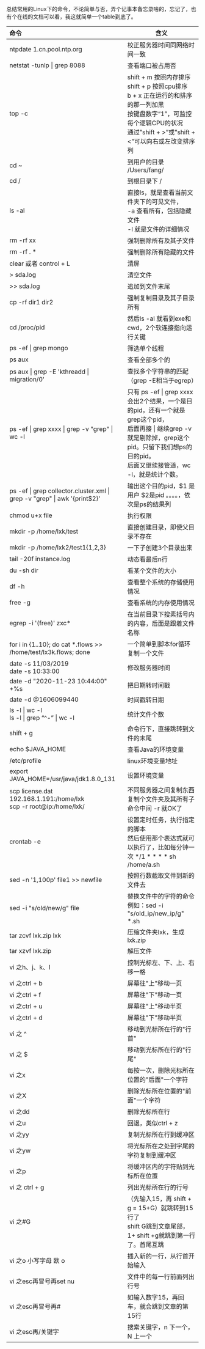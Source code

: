 总结常用的Linux下的命令，不论简单与否，弄个记事本备忘录啥的，忘记了，也有个在线的文档可以看，我这就简单一个table到底了。 

 
|命令         |含义|
|:----        |-----|
|ntpdate 1.cn.pool.ntp.org          |校正服务器时间同网络时间一致|
|netstat -tunlp &#124; grep 8088     |查看端口被占用否|
|top -c                             |shift + m 按照内存排序<br>shift + p  按照cpu排序<br>b + x 正在运行的和排序的那一列加黑<br>按键盘数字“1”，可监控每个逻辑CPU的状况<br>通过”shift + >”或”shift + <”可以向右或左改变排序列|
|cd ~                               |到用户的目录  /Users/fang/|
|cd /                               |到根目录下   /|
|ls -al                             |直接ls，就是查看当前文件夹下的可见文件，<br>-a 查看所有，包括隐藏文件  <br>-l   就是文件的详细情况|
|rm -rf xx                          |强制删除所有及其子文件|
|rm -rf . *                         |强制删除所有隐藏的文件|
|clear 或者  control + L             |清屏|
|> sda.log                          |清空文件|
|>> sda.log                         |追加到文件末尾|
|cp -rf dir1 dir2                   |强制复制目录及其子目录所有|
|cd /proc/pid                       |然后ls -al 就看到exe和cwd，2个软连接指向运行关键|
|ps -ef &#124; grep mongo           |筛选单个线程|
|ps aux                             |查看全部多个的|
|ps aux &#124; grep -E 'kthreadd &#124; migration/0' |查找多个字符串的匹配（grep -E相当于egrep）|
|ps -ef &#124; grep xxxx &#124; grep -v "grep" &#124; wc -l| 只有 ps -ef &#124; grep xxxx会出2个结果，一个是目的pid，还有一个就是grep这个pid，<br>后面再接 &#124; 继续grep -v 就是剔除掉，grep这个pid。只留下我们想ps的目的pid。<br>后面又继续接管道，wc -l，就是统计个数。|
|ps -ef &#124; grep collector.cluster.xml &#124; grep -v "grep" &#124; awk '{print$2}'|输出这个目的pid，$1 是用户 $2是pid 。。。。，依次是ps的结果列|
|chmod u+x file                     |执行权限|
|mkdir -p /home/lxk/test            |直接创建目录，即使父目录不存在|
|mkdir -p /home/lxk2/test1{1,2,3}   |一下子创建3个目录出来|
|tail -20f instance.log             |动态看最后n行|
|du -sh dir                         |看某个文件的大小|
|df -h                              |查看整个系统的存储使用情况|
|free -g                            |查看系统的内存使用情况|
|egrep -i '(free)' zxc*             |在当前目录下搜素括号内的内容，后面是跟着文件名称|
|for i in {1..10}; do cat *.flows >> /home/test/lx3k.flows; done|一个简单到脚本for循环复制一个文件|
|date -s 11/03/2019 <br>date -s 10:33:00 |修改服务器时间|
|date -d "2020-11-23 10:44:00" +%s  |把日期转时间戳|
|date -d @1606099440                |时间戳转日期|
|ls -l  &#124;  wc -l<br> ls -l &#124; grep “^-” &#124; wc -l              |统计文件个数|
|shift + g                          |命令行下，直接跳转到文件的末尾|
|echo $JAVA_HOME                    |查看Java的环境变量|
|/etc/profile                       |linux环境变量地址|
|export JAVA_HOME=/usr/java/jdk1.8.0_131|设置环境变量|
|scp license.dat 192.168.1.191:/home/lxk <br>scp -r root@ip:/home/lxk/|不同服务器之间复制东西<br>复制个文件夹及其所有子 命令中间  -r  就OK了|
|crontab -e                         |设置定时任务，执行指定的脚本<br>然后使用那个表达式就可以执行了，比如每分钟一次    */1 * * * * sh /home/a.sh|
|sed -n '1,100p' file1  >> newfile  |按照行数截取文件到新的文件去|
|sed -i "s/old/new/g" file          |替换文件中的字符的命令<br>例如：sed -i "s/old_ip/new_ip/g" *.sh|
|tar zcvf lxk.zip lxk               |压缩文件夹lxk，生成lxk.zip|
|tar xzvf lxk.zip                   |解压文件|
|vi 之h、j、k、l                     |控制光标左、下、上、右移一格|
|vi 之ctrl + b                      |屏幕往"上"移动一页|
|vi 之ctrl + f                      |屏幕往"下"移动一页|
|vi 之ctrl + u                      |屏幕往"上"移动半页|
|vi 之ctrl + d                      |屏幕往"下"移动半页|
|vi 之 ^                            |移动到光标所在行的"行首"|
|vi 之 $                            |移动到光标所在行的"行尾"|
|vi 之x                             |每按一次，删除光标所在位置的"后面"一个字符|
|vi 之X                             |删除光标所在位置的"前面"一个字符|
|vi 之dd                            |删除光标所在行|
|vi 之u                             |回退，类似ctrl + z|
|vi 之yy                            |复制光标所在行到缓冲区|
|vi 之yw                            |将光标所在之处到字尾的字符复制到缓冲区|
|vi 之p                             |将缓冲区内的字符贴到光标所在位置|
|vi 之 ctrl + g                     |列出光标所在行的行号|
|vi 之#G                            |（先输入15，再 shift + g = 15+G）就跳转到15行了<br>shift G跳到文章尾部，   1+ shift +g就跳到第一行了。首尾互跳|
|vi 之o 小写字母 欧 o                |插入新的一行，从行首开始输入|
|vi 之esc再冒号再set nu              |文件中的每一行前面列出行号|
|vi 之esc再冒号再#                   |如输入数字15，再回车，就会跳到文章的第15行|
|vi 之esc再/关键字                   |搜索关键字，n 下一个，N 上一个|